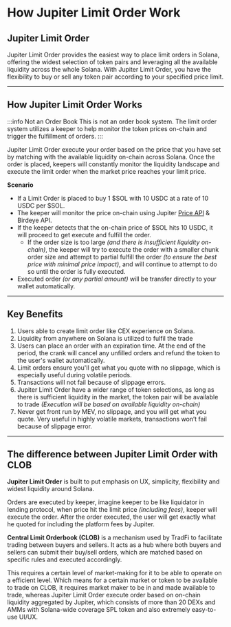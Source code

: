 # How Jupiter Limit Order Work

## Jupiter Limit Order

Jupiter Limit Order provides the easiest way to place limit orders in Solana, offering the widest selection of token pairs and leveraging all the available liquidity across the whole Solana. With Jupiter Limit Order, you have the flexibility to buy or sell any token pair according to your specified price limit.

-----

## How Jupiter Limit Order Works

:::info Not an Order Book
This is not an order book system. The limit order system utilizes a keeper to help monitor the token prices on-chain and trigger the fulfillment of orders.
:::

Jupiter Limit Order execute your order based on the price that you have set by matching with the available liquidity on-chain across Solana.
Once the order is placed, keepers will constantly monitor the liquidity landscape and execute the limit order when the market price reaches your limit price. 

**Scenario**
- If a Limit Order is placed to buy 1 $SOL with 10 USDC at a rate of 10 USDC per $SOL.
- The keeper will monitor the price on-chain using Jupiter [Price API](/docs/apis/price-api) & Birdeye API.
- If the keeper detects that the on-chain price of $SOL hits 10 USDC, it will proceed to get execute and fulfill the order.
    - If the order size is too large *(and there is insufficient liquidity on-chain)*, the keeper will try to execute the order with a smaller chunk order size and attempt to partial fulfill the order *(to ensure the best price with minimal price impact)*, and will continue to attempt to do so until the order is fully executed.
- Executed order *(or any partial amount)* will be transfer directly to your wallet automatically.

-----

## Key Benefits

1. Users able to create limit order like CEX experience on Solana.
2. Liquidity from anywhere on Solana is utilized to fulfil the trade
3. Users can place an order with an expiration time. At the end of the period, the crank will cancel any unfilled orders and refund the token to the user's wallet automatically. 
4. Limit orders ensure you'll get what you quote with no slippage, which is especially useful during volatile periods.
5. Transactions will not fail because of slippage errors.
6. Jupiter Limit Order have a wider range of token selections, as long as there is sufficient liquidity in the market, the token pair will be available to trade *(Execution will be based on available liquidity on-chain)*
7. Never get front run by MEV, no slippage, and you will get what you quote. Very useful in highly volatile markets, transactions won’t fail because of slippage error.

-----

## The difference between Jupiter Limit Order with CLOB

**Jupiter Limit Order** is built to put emphasis on UX, simplicity, flexibility and widest liquidity around Solana. 

Orders are executed by keeper, imagine keeper to be like liquidator in lending protocol, when price hit the limit price *(including fees)*, keeper will execute the order.
After the order executed, the user will get exactly what he quoted for including the platform fees by Jupiter.

**Central Limit Orderbook (CLOB)** is a mechanism used by TradFi to facilitate trading between buyers and sellers. It acts as a hub where both buyers and sellers can submit their buy/sell orders, which are matched based on specific rules and executed accordingly.

This requires a certain level of market-making for it to be able to operate on a efficient level. Which means for a certain market or token to be available to trade on CLOB, it requires market maker to be in and made available to trade, whereas Jupiter Limit Order execute order based on on-chain liquidity aggregated by Jupiter, which consists of more than 20 DEXs and AMMs with Solana-wide coverage SPL token and also extremely easy-to-use UI/UX.